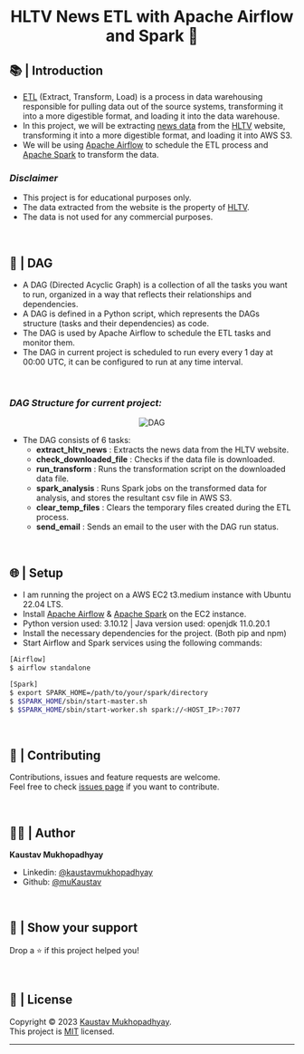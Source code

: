 <h1 align="center">HLTV News ETL with Apache Airflow and Spark 🧭</h1>

## 📚 | Introduction

- [ETL](https://en.wikipedia.org/wiki/Extract,_transform,_load) (Extract, Transform, Load) is a process in data warehousing responsible for pulling data out of the source systems, transforming it into a more digestible format, and loading it into the data warehouse.
- In this project, we will be extracting [news data](https://www.hltv.org/news/archive/2023/november) from the [HLTV](https://www.hltv.org/) website, transforming it into a more digestible format, and loading it into AWS S3.
- We will be using [Apache Airflow](https://airflow.apache.org/) to schedule the ETL process and [Apache Spark](https://spark.apache.org/) to transform the data.

### _**Disclaimer**_

- This project is for educational purposes only.
- The data extracted from the website is the property of [HLTV](https://www.hltv.org/).
- The data is not used for any commercial purposes.

<br/>

## 🚀 | DAG

- A DAG (Directed Acyclic Graph) is a collection of all the tasks you want to run, organized in a way that reflects their relationships and dependencies.
- A DAG is defined in a Python script, which represents the DAGs structure (tasks and their dependencies) as code.
- The DAG is used by Apache Airflow to schedule the ETL tasks and monitor them.
- The DAG in current project is scheduled to run every every 1 day at 00:00 UTC, it can be configured to run at any time interval.

<br/>

### _**DAG Structure for current project:**_

<p align = center>
    <img alt="DAG" src="https://raw.githubusercontent.com/muKaustav/hltv-news-etl/master/images/etl_dags.png" target="_blank" />


- The DAG consists of 6 tasks:
    - **extract_hltv_news** : Extracts the news data from the HLTV website.
    - **check_downloaded_file** : Checks if the data file is downloaded.
    - **run_transform** : Runs the transformation script on the downloaded data file.
    - **spark_analysis** : Runs Spark jobs on the transformed data for analysis, and stores the resultant csv file in AWS S3.
    - **clear_temp_files** : Clears the temporary files created during the ETL process.
    - **send_email** : Sends an email to the user with the DAG run status.
<br/>

## 🌐 | Setup

- I am running the project on a AWS EC2 t3.medium instance with Ubuntu 22.04 LTS.
- Install [Apache Airflow](https://airflow.apache.org/docs/apache-airflow/stable/start.html) & [Apache Spark](https://downloads.apache.org/spark/)  on the EC2 instance.
- Python version used: 3.10.12 | Java version used: openjdk 11.0.20.1
- Install the necessary dependencies for the project. (Both pip and npm)
- Start Airflow and Spark services using the following commands:
```sh
[Airflow]
$ airflow standalone

[Spark]
$ export SPARK_HOME=/path/to/your/spark/directory
$ $SPARK_HOME/sbin/start-master.sh
$ $SPARK_HOME/sbin/start-worker.sh spark://<HOST_IP>:7077
```

<br/>

## 🍻 | Contributing

Contributions, issues and feature requests are welcome.<br>
Feel free to check [issues page](https://github.com/muKaustav/ShortURL/issues) if you want to contribute.

<br/>

## 🧑🏽 | Author

**Kaustav Mukhopadhyay**

- Linkedin: [@kaustavmukhopadhyay](https://www.linkedin.com/in/kaustavmukhopadhyay/)
- Github: [@muKaustav](https://github.com/muKaustav)

<br/>

## 🙌 | Show your support

Drop a ⭐️ if this project helped you!

<br/>

## 📝 | License

Copyright © 2023 [Kaustav Mukhopadhyay](https://github.com/muKaustav).<br />
This project is [MIT](./LICENSE) licensed.

---
